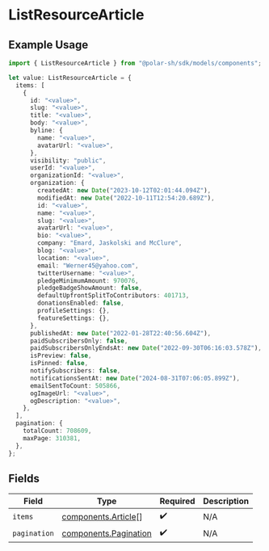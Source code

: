 # ListResourceArticle

## Example Usage

```typescript
import { ListResourceArticle } from "@polar-sh/sdk/models/components";

let value: ListResourceArticle = {
  items: [
    {
      id: "<value>",
      slug: "<value>",
      title: "<value>",
      body: "<value>",
      byline: {
        name: "<value>",
        avatarUrl: "<value>",
      },
      visibility: "public",
      userId: "<value>",
      organizationId: "<value>",
      organization: {
        createdAt: new Date("2023-10-12T02:01:44.094Z"),
        modifiedAt: new Date("2022-10-11T12:54:20.689Z"),
        id: "<value>",
        name: "<value>",
        slug: "<value>",
        avatarUrl: "<value>",
        bio: "<value>",
        company: "Emard, Jaskolski and McClure",
        blog: "<value>",
        location: "<value>",
        email: "Werner45@yahoo.com",
        twitterUsername: "<value>",
        pledgeMinimumAmount: 970076,
        pledgeBadgeShowAmount: false,
        defaultUpfrontSplitToContributors: 401713,
        donationsEnabled: false,
        profileSettings: {},
        featureSettings: {},
      },
      publishedAt: new Date("2022-01-28T22:40:56.604Z"),
      paidSubscribersOnly: false,
      paidSubscribersOnlyEndsAt: new Date("2022-09-30T06:16:03.578Z"),
      isPreview: false,
      isPinned: false,
      notifySubscribers: false,
      notificationsSentAt: new Date("2024-08-31T07:06:05.899Z"),
      emailSentToCount: 505866,
      ogImageUrl: "<value>",
      ogDescription: "<value>",
    },
  ],
  pagination: {
    totalCount: 708609,
    maxPage: 310381,
  },
};
```

## Fields

| Field                                                          | Type                                                           | Required                                                       | Description                                                    |
| -------------------------------------------------------------- | -------------------------------------------------------------- | -------------------------------------------------------------- | -------------------------------------------------------------- |
| `items`                                                        | [components.Article](../../models/components/article.md)[]     | :heavy_check_mark:                                             | N/A                                                            |
| `pagination`                                                   | [components.Pagination](../../models/components/pagination.md) | :heavy_check_mark:                                             | N/A                                                            |
